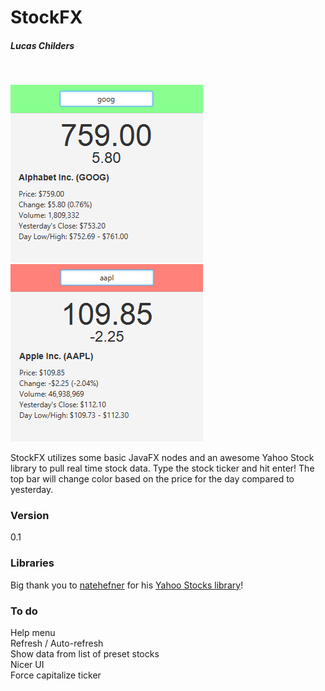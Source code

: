 # StockFX
##### Lucas Childers
&nbsp;

![scr1](https://raw.githubusercontent.com/LucasChilders/StockFX/master/assets/screen1.PNG "Screen Shot 1")
![scr2](https://raw.githubusercontent.com/LucasChilders/StockFX/master/assets/screen2.PNG "Screen Shot 2")

StockFX utilizes some basic JavaFX nodes and an awesome Yahoo Stock library to pull real time stock data. Type the stock ticker and hit enter! The top bar will change color based on the price for the day compared to yesterday.

### Version
0.1

### Libraries
Big thank you to [natehefner] for his [Yahoo Stocks library]!

### To do
Help menu  
Refresh / Auto-refresh  
Show data from list of preset stocks  
Nicer UI  
Force capitalize ticker  


   [natehefner]: <https://github.com/natehefner/yahoostocks-java>
   [Yahoo Stocks library]: <https://github.com/natehefner/yahoostocks-java>
